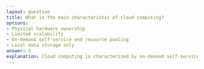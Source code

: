 ```yaml
---
layout: question
title: What is the main characteristic of cloud computing?
options:
- Physical hardware ownership
- Limited scalability
- On-demand self-service and resource pooling
- Local data storage only
answer: 3
explanation: Cloud computing is characterized by on-demand self-service, resource pooling, rapid elasticity, measured service, and broad network access. Users can provision resources as needed without human interaction.
---
```

